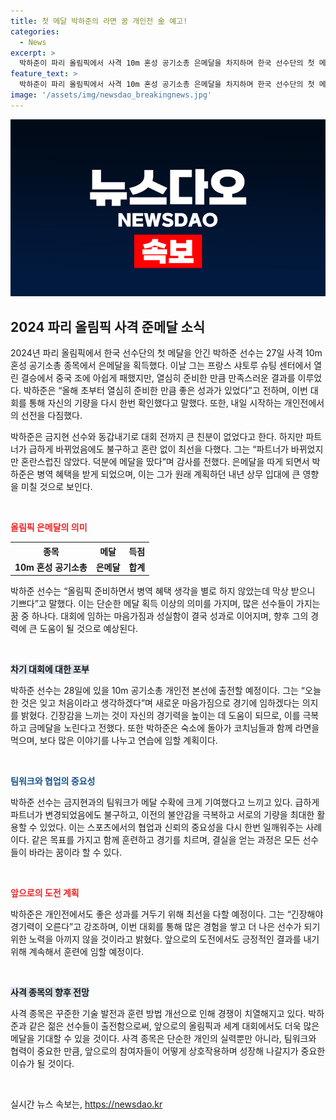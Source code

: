 ```yaml
---
title: 첫 메달 박하준의 라면 꿈 개인전 金 예고!
categories:
  - News
excerpt: >
  박하준이 파리 올림픽에서 사격 10m 혼성 공기소총 은메달을 차지하며 한국 선수단의 첫 메달 주인공으로 떠올랐다. 중국 선수들보다 기량이 부족했지만, 더 좋은 성과를 위해 최선을 다할 것이라고 의지를 다졌다.
feature_text: >
  박하준이 파리 올림픽에서 사격 10m 혼성 공기소총 은메달을 차지하며 한국 선수단의 첫 메달 주인공으로 떠올랐다. 중국 선수들보다 기량이 부족했지만, 더 좋은 성과를 위해 최선을 다할 것이라고 의지를 다졌다.
image: '/assets/img/newsdao_breakingnews.jpg'
---
```


<p><img src="/assets/img/newsdao_breakingnews.jpg" alt="koreaapp 속보" /></p>

<h2 data-ke-size="size26">2024 파리 올림픽 사격 준메달 소식</h2>

<p data-ke-size="size16">2024년 파리 올림픽에서 한국 선수단의 첫 메달을 안긴 박하준 선수는 27일 사격 10m 혼성 공기소총 종목에서 은메달을 획득했다. 이날 그는 프랑스 샤토루 슈팅 센터에서 열린 결승에서 중국 조에 아쉽게 패했지만, 열심히 준비한 만큼 만족스러운 결과를 이루었다. 박하준은 “올해 초부터 열심히 준비한 만큼 좋은 성과가 있었다”고 전하며, 이번 대회를 통해 자신의 기량을 다시 한번 확인했다고 말했다. 또한, 내일 시작하는 개인전에서의 선전을 다짐했다.</p>

<p data-ke-size="size16">박하준은 금지현 선수와 동갑내기로 대회 전까지 큰 친분이 없었다고 한다. 하지만 파트너가 급하게 바뀌었음에도 불구하고 혼란 없이 최선을 다했다. 그는 “파트너가 바뀌었지만 혼란스럽진 않았다. 덕분에 메달을 땄다”며 감사를 전했다. 은메달을 따게 되면서 박하준은 병역 혜택을 받게 되었으며, 이는 그가 원래 계획하던 내년 상무 입대에 큰 영향을 미칠 것으로 보인다.</p>

<p data-ke-size="size16">&nbsp;</p>

<p><b><span style="color: #ee2323;">올림픽 은메달의 의미</span></b></p>

<table style="width:100%; border-collapse: collapse;">
<tr>
<th style="text-align: center;">종목</th>
<th style="text-align: center;">메달</th>
<th style="text-align: center;">득점</th>
</tr>
<tr>
<td style="text-align: center; height: 17px;"><b>10m 혼성 공기소총</b></td>
<td style="text-align: center; height: 17px;"><b>은메달</b></td>
<td style="text-align: center; height: 17px;"><b>합계</b></td>
</tr>
</table>

<p data-ke-size="size16">박하준 선수는 “올림픽 준비하면서 병역 혜택 생각을 별로 하지 않았는데 막상 받으니 기쁘다”고 말했다. 이는 단순한 메달 획득 이상의 의미를 가지며, 많은 선수들이 가지는 꿈 중 하나다. 대회에 임하는 마음가짐과 성실함이 결국 성과로 이어지며, 향후 그의 경력에 큰 도움이 될 것으로 예상된다.</p>

<p data-ke-size="size16">&nbsp;</p>

<p><b><span style="background-color: #21538527;">차기 대회에 대한 포부</span></b></p>

<p data-ke-size="size16">박하준 선수는 28일에 있을 10m 공기소총 개인전 본선에 출전할 예정이다. 그는 “오늘 한 것은 잊고 처음이라고 생각하겠다”며 새로운 마음가짐으로 경기에 임하겠다는 의지를 밝혔다. 긴장감을 느끼는 것이 자신의 경기력을 높이는 데 도움이 되므로, 이를 극복하고 금메달을 노린다고 전했다. 또한 박하준은 숙소에 돌아가 코치님들과 함께 라면을 먹으며, 보다 많은 이야기를 나누고 연습에 임할 계획이다.</p>

<p data-ke-size="size16">&nbsp;</p>

<p><b><span style="color: #1a5490;">팀워크와 협업의 중요성</span></b></p>

<p data-ke-size="size16">박하준 선수는 금지현과의 팀워크가 메달 수확에 크게 기여했다고 느끼고 있다. 급하게 파트너가 변경되었음에도 불구하고, 이전의 불안감을 극복하고 서로의 기량을 최대한 활용할 수 있었다. 이는 스포츠에서의 협업과 신뢰의 중요성을 다시 한번 일깨워주는 사례이다. 같은 목표를 가지고 함께 훈련하고 경기를 치르며, 결실을 얻는 과정은 모든 선수들이 바라는 꿈이라 할 수 있다.</p>

<p data-ke-size="size16">&nbsp;</p>

<p><b><span style="color: #ee2323;">앞으로의 도전 계획</span></b></p>

<p data-ke-size="size16">박하준은 개인전에서도 좋은 성과를 거두기 위해 최선을 다할 예정이다. 그는 “긴장해야 경기력이 오른다”고 강조하며, 이번 대회를 통해 많은 경험을 쌓고 더 나은 선수가 되기 위한 노력을 아끼지 않을 것이라고 밝혔다. 앞으로의 도전에서도 긍정적인 결과를 내기 위해 계속해서 훈련에 임할 예정이다.</p>

<p data-ke-size="size16">&nbsp;</p>

<p><b><span style="background-color: #21538527;">사격 종목의 향후 전망</span></b></p>

<p data-ke-size="size16">사격 종목은 꾸준한 기술 발전과 훈련 방법 개선으로 인해 경쟁이 치열해지고 있다. 박하준과 같은 젊은 선수들이 출전함으로써, 앞으로의 올림픽과 세계 대회에서도 더욱 많은 메달을 기대할 수 있을 것이다. 사격 종목은 단순한 개인의 실력뿐만 아니라, 팀워크와 협력이 중요한 만큼, 앞으로의 참여자들이 어떻게 상호작용하며 성장해 나갈지가 중요한 이슈가 될 것이다.</p>

<p data-ke-size="size16">&nbsp;</p>
실시간 뉴스 속보는, <a href="https://newsdao.kr" rel="dofollow">https://newsdao.kr</a>



